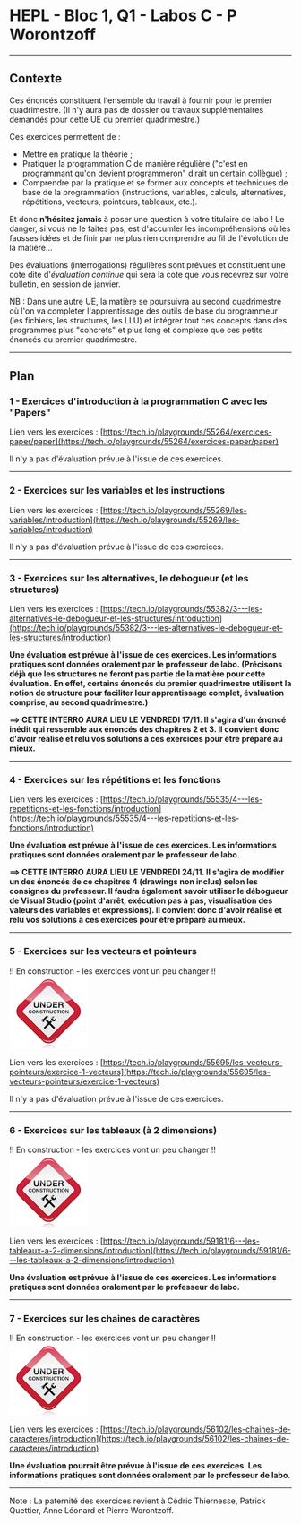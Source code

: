 # HEPL - Bloc 1, Q1 - Labos C - P Worontzoff

<hr />

## Contexte

Ces énoncés constituent l'ensemble du travail à fournir pour le premier quadrimestre. (Il n'y aura pas de dossier ou travaux supplémentaires demandés pour cette UE du premier quadrimestre.)

Ces exercices permettent de :
* Mettre en pratique la théorie&nbsp;;
* Pratiquer la programmation C de manière régulière ("c'est en programmant qu'on devient programmeron" dirait un certain collègue)&nbsp;;
* Comprendre par la pratique et se former aux concepts et techniques de base de la programmation (instructions, variables, calculs, alternatives, répétitions, vecteurs, pointeurs, tableaux, etc.).

Et donc **n'hésitez jamais** à poser une question à votre titulaire de labo&nbsp;! Le danger, si vous ne le faites pas, est d'accumler les incompréhensions où les fausses idées et de finir par ne plus rien comprendre au fil de l'évolution de la matière...

Des évaluations (interrogations) régulières sont prévues et constituent une cote dite d'*évaluation continue* qui sera la cote que vous recevrez sur votre bulletin, en session de janvier.

NB : Dans une autre UE, la matière se poursuivra au second quadrimestre où l'on va compléter l'apprentissage des outils de base du programmeur (les fichiers, les structures, les LLU) et intégrer tout ces concepts dans des programmes plus "concrets" et plus long et complexe que ces petits énoncés du premier quadrimestre.

<hr />

## Plan

### 1 - Exercices d'introduction à la programmation C avec les "Papers"

Lien vers les exercices : [https://tech.io/playgrounds/55264/exercices-paper/paper](https://tech.io/playgrounds/55264/exercices-paper/paper)

Il n'y a pas d'évaluation prévue à l'issue de ces exercices.

<hr />

### 2 - Exercices sur les variables et les instructions

Lien vers les exercices : [https://tech.io/playgrounds/55269/les-variables/introduction](https://tech.io/playgrounds/55269/les-variables/introduction)

Il n'y a pas d'évaluation prévue à l'issue de ces exercices.

<hr />

### 3 - Exercices sur les alternatives, le debogueur (et les structures)

Lien vers les exercices : [https://tech.io/playgrounds/55382/3---les-alternatives-le-debogueur-et-les-structures/introduction](https://tech.io/playgrounds/55382/3---les-alternatives-le-debogueur-et-les-structures/introduction)

**Une évaluation est prévue à l'issue de ces exercices. Les informations pratiques sont données oralement par le professeur de labo. (Précisons déjà que les structures ne feront pas partie de la matière pour cette évaluation. En effet, certains énoncés du premier quadrimestre utilisent la notion de structure pour faciliter leur apprentissage complet, évaluation comprise, au second quadrimestre.)**

**==> CETTE INTERRO AURA LIEU LE VENDREDI 17/11. Il s'agira d'un énoncé inédit qui ressemble aux énoncés des chapitres 2 et 3. Il convient donc d'avoir réalisé et relu vos solutions à ces exercices pour être préparé au mieux.**

<hr />

### 4 - Exercices sur les répétitions et les fonctions

Lien vers les exercices : [https://tech.io/playgrounds/55535/4---les-repetitions-et-les-fonctions/introduction](https://tech.io/playgrounds/55535/4---les-repetitions-et-les-fonctions/introduction)

**Une évaluation est prévue à l'issue de ces exercices. Les informations pratiques sont données oralement par le professeur de labo.**

**==> CETTE INTERRO AURA LIEU LE VENDREDI 24/11. Il s'agira de modifier un des énoncés de ce chapitres 4 (drawings non inclus) selon les consignes du professeur. Il faudra également savoir utiliser le débogueur de Visual Studio (point d'arrêt, exécution pas à pas, visualisation des valeurs des variables et expressions). Il convient donc d'avoir réalisé et relu vos solutions à ces exercices pour être préparé au mieux.**


<hr />

### 5 - Exercices sur les vecteurs et pointeurs

!! En construction - les exercices vont un peu changer !! ![En construction - les exercices vont un peu changer !!](en_constr.jpg)

Lien vers les exercices : [https://tech.io/playgrounds/55695/les-vecteurs-pointeurs/exercice-1-vecteurs](https://tech.io/playgrounds/55695/les-vecteurs-pointeurs/exercice-1-vecteurs)

Il n'y a pas d'évaluation prévue à l'issue de ces exercices.

<hr />

### 6 - Exercices sur les tableaux (à 2 dimensions)

!! En construction - les exercices vont un peu changer !! ![En construction - les exercices vont un peu changer !!](en_constr.jpg)

Lien vers les exercices : [https://tech.io/playgrounds/59181/6---les-tableaux-a-2-dimensions/introduction](https://tech.io/playgrounds/59181/6---les-tableaux-a-2-dimensions/introduction)

**Une évaluation est prévue à l'issue de ces exercices. Les informations pratiques sont données oralement par le professeur de labo.**

<hr />

### 7 - Exercices sur les chaines de caractères

!! En construction - les exercices vont un peu changer !! ![En construction - les exercices vont un peu changer !!](en_constr.jpg)

Lien vers les exercices : [https://tech.io/playgrounds/56102/les-chaines-de-caracteres/introduction](https://tech.io/playgrounds/56102/les-chaines-de-caracteres/introduction)

**Une évaluation pourrait être prévue à l'issue de ces exercices. Les informations pratiques sont données oralement par le professeur de labo.**

<hr />

Note : La paternité des exercices revient à Cédric Thiernesse, Patrick Quettier, Anne Léonard et Pierre Worontzoff.